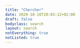 ```yaml
---
title: "Chercher"
date: 2020-10-16T20:03:12+02:00
draft: false
bodyclass: search
layout: search
notEverything: true
notListed: true
---
```

